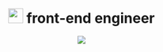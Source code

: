 
  <h1 align="center">
  <img src="https://moon-svg.minung.dev/moon.svg?size=100&theme=ray" alt="" width="30" />
  front-end engineer<br>
  </h1>

<p align="center">
  <a target="_blank" href="mailto:kanghg1116@gmail.com?subject=Hello%20Ileri,%20From%20Github"><img src="https://img.shields.io/badge/gmail-%23D14836.svg?&style=flat-square&logo=gmail&logoColor=white" /></a>
</p>



